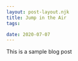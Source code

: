 ```yaml
---
layout: post-layout.njk
title: Jump in the Air
tags: 

date: 2020-07-07
---
```


This is a sample blog post